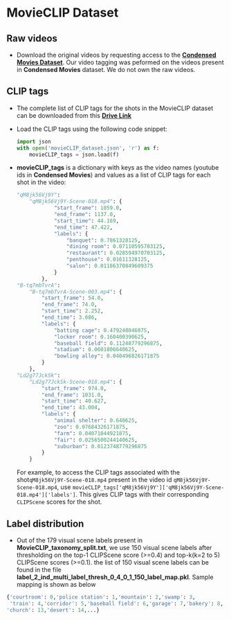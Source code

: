 # MovieCLIP Dataset


## Raw videos 

* Download the original videos by requesting access to the [**Condensed Movies Dataset**](https://github.com/m-bain/CondensedMovies). Our video tagging was peformed on the videos present in **Condensed Movies** dataset. We do not own the raw videos.

## CLIP tags 

* The complete list of CLIP tags for the shots in the MovieCLIP dataset can be downloaded from this [**Drive Link**](https://drive.google.com/file/d/15EhA0BT3IF0EuLP1yXr5nn5ad9soxxox/view?usp=share_link)

* Load the CLIP tags using the following code snippet:

    ```python
    import json
    with open('movieCLIP_dataset.json', 'r') as f:
        movieCLIP_tags = json.load(f)
    ```
* **movieCLIP_tags** is a dictionary with keys as the video names (youtube ids in **Condensed Movies**) and values as a list of CLIP tags for each shot in the video:

    ```python
    "qM8jk56Vj9Y":
        "qM8jk56Vj9Y-Scene-018.mp4": {
                "start_frame": 1059.0,
                "end_frame": 1137.0,
                "start_time": 44.169,
                "end_time": 47.422,
                "labels": {
                    "banquet": 0.7861328125,
                    "dining room": 0.07110595703125,
                    "restaurant": 0.028594970703125,
                    "penthouse": 0.01611328125,
                    "salon": 0.01186370849609375
                }
            },
    "B-tq7mbTvrA":
        "B-tq7mbTvrA-Scene-003.mp4": {
            "start_frame": 54.0,
            "end_frame": 74.0,
            "start_time": 2.252,
            "end_time": 3.086,
            "labels": {
                "batting cage": 0.479248046875,
                "locker room": 0.160400390625,
                "baseball field": 0.11248779296875,
                "stadium": 0.0601806640625,
                "bowling alley": 0.040496826171875
            }
        },
    "Ld2g77JckSk":
        "Ld2g77JckSk-Scene-018.mp4": {
            "start_frame": 974.0,
            "end_frame": 1031.0,
            "start_time": 40.627,
            "end_time": 43.004,
            "labels": {
                "animal shelter": 0.640625,
                "zoo": 0.07684326171875,
                "farm": 0.04071044921875,
                "fair": 0.0256500244140625,
                "suburban": 0.0123748779296875
            }
        }
    ```

    For example, to access the CLIP tags associated with the shot```qM8jk56Vj9Y-Scene-018.mp4``` present in the video id ```qM8jk56Vj9Y-Scene-018.mp4```, use ```movieCLIP_tags['qM8jk56Vj9Y']['qM8jk56Vj9Y-Scene-018.mp4']['labels']```. This gives CLIP tags with their corresponding ```CLIPScene``` scores for the shot.


## Label distribution 

* Out of the 179 visual scene labels present in **MovieCLIP_taxonomy_split.txt**, we use 150 visual scene labels after thresholding on the top-1 CLIPScene score (>=0.4) and top-k(k=2 to 5) CLIPScene scores (>=0.1). the list of 150 visual scene labels can be found in the file **label_2_ind_multi_label_thresh_0_4_0_1_150_label_map.pkl**. Sample mapping is shown as below

```python
{'courtroom': 0,'police station': 1,'mountain': 2,'swamp': 3,
 'train': 4,'corridor': 5,'baseball field': 6,'garage': 7,'bakery': 8,'stairs': 9, 'pool': 10,'road': 11,'park': 12,
'church': 13,'desert': 14,...}
```







